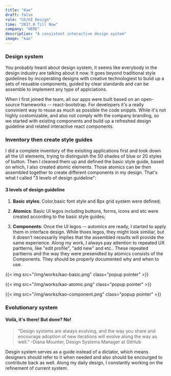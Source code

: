 ```yaml
---
title: "Kao"
draft: false
role: "UX/UI Design"
time: "2017.0 Till Now"
company: "HERE"
description: "A consistent interactive design system"
image: "kao"
---
```


### Design system

You probably heard about design system, it seems like everybody in the design industry are talking about it now. It goes beyond traditional style guidelines by incoperating designs with creative technologiest to bulid up a sets of resuable components, guided by clear standards and can be assemble to implement any type of applciations. 


When I first joined the team, all our apps were built based on an open-source frameworks -- react-bootstrap. For developers it's a really convinient way to reuse as much as possible the code snippts. While it's not highly costomizable, and also not comply with the company branding, so we started with existing components and build up a refreshed design guideline and related interactive react components.

### Inventory then create style guides

I did a complete inventory of the exisiting applications first and took down all the UI elements, trying to distinguish the 50 shades of blue or 20 styles of button. Then I cleaned them up and defined the basic style guide, based on which, I also created atomic elements. Those atomics can be then assembled together to create different components in my design. That's what I called "3 levels of design guideline":

#### 3 levels of design guideline

1. **Basic styles**: Color,basic font style and 8px grid system were defined;

2. **Atomics**: Basic UI legos including buttons, forms, icons and etc were created according to the basic style guides;

3. **Components**:
Once the UI legos -- automics are ready, I started to apply them in interface design. While thoes legos, they might look similiar, but it doesn’t necessarily implies that the assembled results will provide the same experience. Along my work, I always pay attention to repeated UX partterns, like "edit profile", "add new" and etc.. These repeated partterns and the way they were presendted by atomics consists of the Components. They should be properly documented why and when to use.

{{< img src="/img/works/kao-basic.png" class="popup pointer" >}}

{{< img src="/img/works/kao-atomic.png" class="popup pointer" >}}

{{< img src="/img/works/kao-component.png" class="popup pointer" >}}


### Evolutionary system

#### Voilà, it's there! But done? No!



> “Design systems are always evolving, and the way you share and encourage adoption of new iterations will evolve along the way as well.” –Diana Mounter, Design Systems Manager at GitHub

Desgin system serves as a guide instead of a dictator, which means designers should refer to it when needed and also should be encourged to contribute back as well. Along my daily design, I constantly working on the refinement of current system.

<!-- 
#  Take Away

It's a really  -->